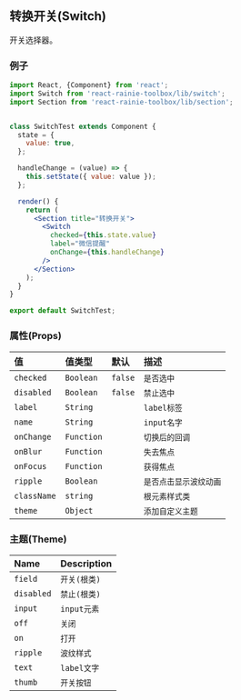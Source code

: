 ## 转换开关(Switch)

开关选择器。

### 例子

```jsx
import React, {Component} from 'react';
import Switch from 'react-rainie-toolbox/lib/switch';
import Section from 'react-rainie-toolbox/lib/section';


class SwitchTest extends Component {
  state = {
    value: true,
  };

  handleChange = (value) => {
    this.setState({ value: value });
  };

  render() {
    return (
      <Section title="转换开关">
        <Switch
          checked={this.state.value}
          label="微信提醒"
          onChange={this.handleChange}
        />
      </Section>
    );
  }
}

export default SwitchTest;

```

### 属性(Props)

值           | 值类型        | 默认      | 描述
:---------- | :--------- | :------ | :-----------
`checked`   | `Boolean`  | `false` | `是否选中`
`disabled`  | `Boolean`  | `false` | `禁止选中`
`label`     | `String`   |         | `label标签`
`name`      | `String`   |         | `input名字`
`onChange`  | `Function` |         | `切换后的回调`
`onBlur`    | `Function` |         | `失去焦点`
`onFocus`   | `Function` |         | `获得焦点`
`ripple`    | `Boolean`  |         | `是否点击显示波纹动画`
`className` | `string`   |         | `根元素样式类`
`theme`     | `Object`   |         | `添加自定义主题`

### 主题(Theme)

Name       | Description
:--------- | :----------
`field`    | `开关(根类)`
`disabled` | `禁止(根类)`
`input`    | `input元素`
`off`      | `关闭`
`on`       | `打开`
`ripple`   | `波纹样式`
`text`     | `label文字`
`thumb`    | `开关按钮`
